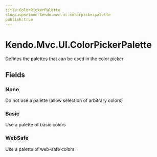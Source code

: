 ```yaml
---
title:ColorPickerPalette
slug:aspnetmvc-kendo.mvc.ui.colorpickerpalette
publish:true
---
```


# Kendo.Mvc.UI.ColorPickerPalette
Defines the palettes that can be used in the color picker

## Fields
### None
Do not use a palette (allow selection of arbitrary colors)
### Basic
Use a palette of basic colors
### WebSafe
Use a palette of web-safe colors




